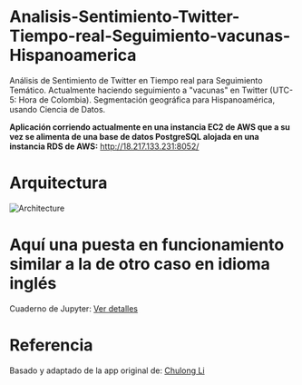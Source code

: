 # Analisis-Sentimiento-Twitter-Tiempo-real-Seguimiento-vacunas-Hispanoamerica
Análisis de Sentimiento de Twitter en Tiempo real para Seguimiento Temático. Actualmente haciendo seguimiento a "vacunas" en Twitter (UTC-5: Hora de Colombia). Segmentación geográfica para Hispanoamérica, usando Ciencia de Datos.

**Aplicación corriendo actualmente en una instancia EC2 de AWS que a su vez se alimenta de una base de datos PostgreSQL alojada en una instancia RDS de AWS:** http://18.217.133.231:8052/

# Arquitectura
![Architecture](https://raw.github.com/felipeescallon/Analisis-Sentimiento-Twitter-Tiempo-real-Seguimiento-vacunas-Hispanoamerica/main/imagen/Architecture.png)

#  Aquí una puesta en funcionamiento similar a la de otro caso en idioma inglés
Cuaderno de Jupyter: [Ver detalles](https://github.com/felipeescallon/TP_PruebaTecnica_CientificoDatos/blob/main/Optional_Case_NLP_Twitter_TP/twitter/DEF_Final_Optional_Case_NLP_Twitter_TP.ipynb)

# Referencia
Basado y adaptado de la app original de: [Chulong Li](https://github.com/Chulong-Li/Real-time-Sentiment-Tracking-on-Twitter-for-Brand-Improvement-and-Trend-Recognition)

